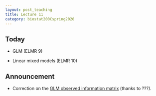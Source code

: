 ```yaml
---
layout: post_teaching
title: Lecture 11
category: biostat200Cspring2020
---
```


## Today

* GLM (ELMR 9)

* Linear mixed models (ELMR 10)

## Announcement

* Correction on the [GLM observed information matrix](https://ucla-biostat-200c-2020spring.github.io/slides/09-glm/glm.html#fisher-scoring-algorithm-and-irwls) (thanks to ???).  


